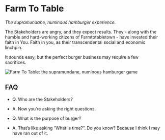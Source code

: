 # Farm To Table

*The supramundane, numinous hamburger experience.*

The Stakeholders are angry, and they expect results. They - along with the humble and hard-working citizens of Farmtotabletown - have invested their faith in You. Faith in you, as their transcendental social and economic linchpin.

It sounds easy, but the perfect burger business may require a few sacrifices.

![Farm To Table: the supramundane, numinous hamburger game](https://static.jam.vg/raw/e95/3/z/1ca05.png)

## FAQ

* Q. Who are the Stakeholders?
* A. Now you’re asking the right questions.

* Q. What is the purpose of burger?
* A. That’s like asking “What is time?”. Do you know? Because I think I may have ran out of it.
